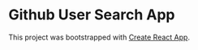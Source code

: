 # Github User Search App

This project was bootstrapped with [Create React App](https://github.com/facebook/create-react-app).
